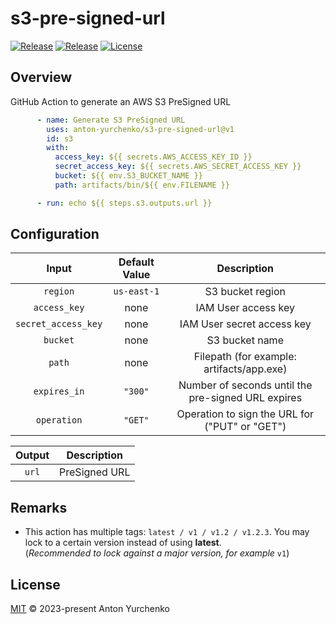# s3-pre-signed-url

[![Release](https://img.shields.io/github/v/release/anton-yurchenko/s3-pre-signed-url)](https://github.com/anton-yurchenko/s3-pre-signed-url/releases/latest)
[![Release](https://github.com/anton-yurchenko/s3-pre-signed-url/actions/workflows/release.yml/badge.svg)](https://github.com/anton-yurchenko/s3-pre-signed-url/actions/workflows/release.yml)
[![License](https://img.shields.io/github/license/anton-yurchenko/s3-pre-signed-url)](LICENSE.md)

## Overview

GitHub Action to generate an AWS S3 PreSigned URL

```yaml
      - name: Generate S3 PreSigned URL
        uses: anton-yurchenko/s3-pre-signed-url@v1
        id: s3
        with:
          access_key: ${{ secrets.AWS_ACCESS_KEY_ID }}
          secret_access_key: ${{ secrets.AWS_SECRET_ACCESS_KEY }}
          bucket: ${{ env.S3_BUCKET_NAME }}
          path: artifacts/bin/${{ env.FILENAME }}

      - run: echo ${{ steps.s3.outputs.url }}
```

## Configuration

| Input | Default Value | Description |
|:---------:|:-------------:|:-----------:|
| `region` | `us-east-1` | S3 bucket region |
| `access_key` | none | IAM User access key |
| `secret_access_key` | none | IAM User secret access key |
| `bucket`  | none | S3 bucket name |
| `path`  | none | Filepath (for example: artifacts/app.exe) |
| `expires_in`  | `"300"` | Number of seconds until the pre-signed URL expires |
| `operation`  | `"GET"` | Operation to sign the URL for ("PUT" or "GET") |

| Output | Description |
|:------:|:-----------:|
| `url` | PreSigned URL |

## Remarks

- This action has multiple tags: `latest / v1 / v1.2 / v1.2.3`. You may lock to a certain version instead of using **latest**.  
(*Recommended to lock against a major version, for example* `v1`)

## License

[MIT](LICENSE.md) © 2023-present Anton Yurchenko
